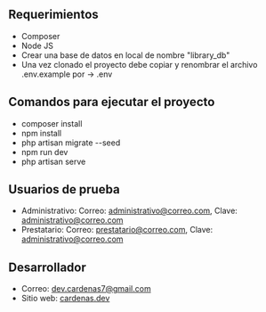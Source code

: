 ## Requerimientos
- Composer
- Node JS
- Crear una base de datos en local de nombre "library_db"
- Una vez clonado el proyecto debe copiar y renombrar el archivo .env.example por -> .env

## Comandos para ejecutar el proyecto
- composer install
- npm install
- php artisan migrate --seed
- npm run dev
- php artisan serve

## Usuarios de prueba
- Administrativo: Correo: administrativo@correo.com, Clave: administrativo@correo.com
- Prestatario: Correo: prestatario@correo.com, Clave: administrativo@correo.com

## Desarrollador
- Correo: dev.cardenas7@gmail.com
- Sitio web: [cardenas.dev](https://cardenas.dev)